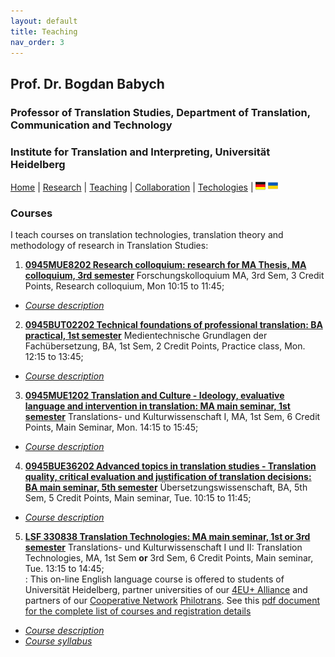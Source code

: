 ```yaml
---
layout: default
title: Teaching
nav_order: 3
---
```


## Prof. Dr. Bogdan Babych
### Professor of Translation Studies, Department of Translation, Communication and Technology
### Institute for Translation and Interpreting, Universität Heidelberg

[Home](index.md) | [Research](research.md) | [Teaching](teaching.md) | [Collaboration](collaboration.md) | [Techologies](techlabs.md) | [![Image](de_l_flag.png)](/de_index.html) [![Image](uk_l_flag.png)](/uk_index.html)

### Courses

I teach courses on translation technologies, translation theory and methodology of research in Translation Studies:

1. [**0945MUE8202 Research colloquium: research for MA Thesis, MA colloquium, 3rd semester**](https://lsf.uni-heidelberg.de/qisserver/rds?state=verpublish&status=init&vmfile=no&publishid=323377&moduleCall=webInfo&publishConfFile=webInfo&publishSubDir=veranstaltung) Forschungskolloquium MA, 3rd Sem, 3 Credit Points, Research colloquium, Mon 10:15 to 11:45;
- [*Course description*](teach2020-21-WS.md#0945MUE8202)
2. [**0945BUT02202 Technical foundations of professional translation: BA practical, 1st semester**](https://lsf.uni-heidelberg.de/qisserver/rds?state=verpublish&status=init&vmfile=no&publishid=323831&moduleCall=webInfo&publishConfFile=webInfo&publishSubDir=veranstaltung) Medientechnische Grundlagen der Fachübersetzung, BA, 1st Sem, 2 Credit Points, Practice class, Mon.	12:15 to 13:45;
- [*Course description*](teach2020-21-WS.md#0945BUT02202)
3. [**0945MUE1202 Translation and Culture - Ideology, evaluative language and intervention in translation: MA main seminar, 1st semester**](https://lsf.uni-heidelberg.de/qisserver/rds?state=verpublish&status=init&vmfile=no&publishid=323890&moduleCall=webInfo&publishConfFile=webInfo&publishSubDir=veranstaltung) Translations- und Kulturwissenschaft I, MA, 1st Sem, 6 Credit Points, Main Seminar, Mon.	14:15 to 15:45;
- [*Course description*](teach2020-21-WS.md#0945MUE1202)
4. [**0945BUE36202 Advanced topics in translation studies - Translation quality, critical evaluation and justification of translation decisions: BA main seminar, 5th semester**](https://lsf.uni-heidelberg.de/qisserver/rds?state=verpublish&status=init&vmfile=no&publishid=320587&moduleCall=webInfo&publishConfFile=webInfo&publishSubDir=veranstaltung) Übersetzungswissenschaft, BA, 5th Sem, 5 Credit Points, Main seminar, Tue.	10:15 to 11:45;
- [*Course description*](teach2020-21-WS.md#0945BUE36202)
5. [**LSF 330838 Translation Technologies: MA main seminar, 1st or 3rd semester**](https://lsf.uni-heidelberg.de/qisserver/rds?state=verpublish&status=init&vmfile=no&publishid=330838&moduleCall=webInfo&publishConfFile=webInfo&publishSubDir=veranstaltung) Translations- und Kulturwissenschaft I und II: Translation Technologies, MA, 1st Sem **or** 3rd Sem, 6 Credit Points, Main seminar, Tue.	13:15 to 14:45;  
  : This on-line English language course is offered to students of Universität Heidelberg, partner universities of our [4EU+ Alliance](https://4euplus.eu/4EU-1.html) and partners of our [Cooperative Network](https://4euplus.eu/4EU-158.html) [Philotrans](https://www.uni-heidelberg.de/fakultaeten/neuphil/iask/sued/internationales/co_network_philotrans.html). See this [pdf document for the complete list of courses and registration details](https://www.uni-heidelberg.de/md/sued/internationales/ueberblick_philotrans_kurse_ws-2020-21.pdf)
- [*Course description*](teach2020-21-WS.md#LSF330838)
- [*Course syllabus*](teach2020-21-WS.md#LSF330838syllabus)
